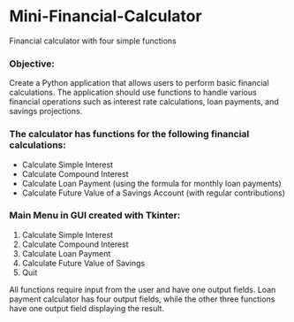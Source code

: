 # Mini-Financial-Calculator
Financial calculator with four simple functions

### Objective: 
Create a Python application that allows users to perform basic financial calculations. The application should use functions to handle various financial operations such as interest rate calculations, loan payments, and savings projections.

### The calculator has functions for the following financial calculations:
- Calculate Simple Interest
- Calculate Compound Interest
- Calculate Loan Payment (using the formula for monthly loan payments)
- Calculate Future Value of a Savings Account (with regular contributions)

### Main Menu in GUI created with Tkinter:
1. Calculate Simple Interest
2. Calculate Compound Interest
3. Calculate Loan Payment
4. Calculate Future Value of Savings
5. Quit

All functions require input from the user and have one output fields. Loan payment calculator has four output fields, while the other three functions have one output field displaying the result.
